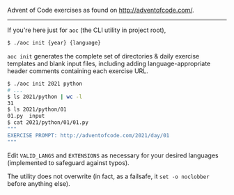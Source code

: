 Advent of Code exercises as found on http://adventofcode.com/.

---

If you're here just for `aoc` (the CLI utility in project root),

```bash
$ ./aoc init {year} {language} 
```

`aoc init` generates the complete set of directories & daily exercise templates and blank input files, including adding language-appropriate header comments containing each exercise URL.


```bash
$ ./aoc init 2021 python
# ...
$ ls 2021/python | wc -l
31
$ ls 2021/python/01
01.py  input
$ cat 2021/python/01/01.py
"""
EXERCISE PROMPT: http://adventofcode.com/2021/day/01
"""
```

Edit `VALID_LANGS` and `EXTENSIONS` as necessary for your desired languages (implemented to safeguard against typos).

The utility does not overwrite (in fact, as a failsafe, it `set -o noclobber` before anything else). 
